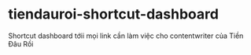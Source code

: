 # tiendauroi-shortcut-dashboard
 Shortcut dashboard tớii mọi link cần làm việc cho contentwriter của Tiền Đâu Rồi
